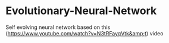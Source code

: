 # Evolutionary-Neural-Network
Self evolving neural network based on this (https://www.youtube.com/watch?v=N3tRFayqVtk&amp;t) video
